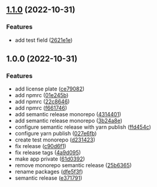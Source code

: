 ## [1.1.0](https://github.com/matheuswanted/test-monorepo-yarn/compare/@matheuswanted/test-mono-repo-models-v1.0.0...@matheuswanted/test-mono-repo-models-v1.1.0) (2022-10-31)


### Features

* add test field ([2621e1e](https://github.com/matheuswanted/test-monorepo-yarn/commit/2621e1ea9fe5e177b7a3725ee1d9c929ba53746b))

## 1.0.0 (2022-10-31)


### Features

* add license plate ([ce79082](https://github.com/matheuswanted/test-monorepo-yarn/commit/ce79082aeda07fe898d56e0da57a856aff9663d1))
* add npmrc ([01e245b](https://github.com/matheuswanted/test-monorepo-yarn/commit/01e245b7c90b421c9ad420df1d1074f273699306))
* add npmrc ([22c8646](https://github.com/matheuswanted/test-monorepo-yarn/commit/22c864656d97dddd9da531f34863a859544235af))
* add npmrc ([f661746](https://github.com/matheuswanted/test-monorepo-yarn/commit/f661746f5a25da2816ef32f79aec72afef98c3f0))
* add semantic release monorepo ([4314401](https://github.com/matheuswanted/test-monorepo-yarn/commit/4314401bce01d6223964dc145a19842026a14ff6))
* add semantic release monorepo ([3b24a8e](https://github.com/matheuswanted/test-monorepo-yarn/commit/3b24a8e3f72b443ce54c98c1813fb5bcdb4a0946))
* configure semantic release with yarn publish ([ffd454c](https://github.com/matheuswanted/test-monorepo-yarn/commit/ffd454cdbe711e7c28e43a2a4186f31acd55c7cf))
* configure yarn publish ([027e6fb](https://github.com/matheuswanted/test-monorepo-yarn/commit/027e6fbf8dba654ce4e7aaa6eca445d88b45c32f))
* create test monorepo ([d231423](https://github.com/matheuswanted/test-monorepo-yarn/commit/d23142330b8c749d8bf16e90eb3224ef5bd729ec))
* fix release ([c90d6f1](https://github.com/matheuswanted/test-monorepo-yarn/commit/c90d6f11d6b2d582d10a4367559392e53248e0e4))
* fix release tags ([4a9d095](https://github.com/matheuswanted/test-monorepo-yarn/commit/4a9d095fe5db5db7efd8f11f7ceaa35768992498))
* make app private ([61d0392](https://github.com/matheuswanted/test-monorepo-yarn/commit/61d039286d46fa3c8b3203b6cf210a8586c819c3))
* remove monorepo semantic release ([25b6365](https://github.com/matheuswanted/test-monorepo-yarn/commit/25b63652492b9573abefd1c74f2a2fd444082c1d))
* rename packages ([dfe5f3f](https://github.com/matheuswanted/test-monorepo-yarn/commit/dfe5f3f806effc0a9bf9a2eae0696328b2750aba))
* semantic release ([e371791](https://github.com/matheuswanted/test-monorepo-yarn/commit/e37179156ba92bc96691d5a81e86d731d30e2412))
